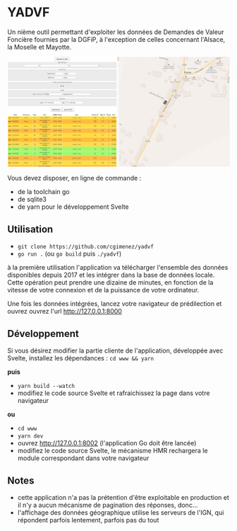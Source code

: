 # YADVF

Un nième outil permettant d'exploiter les données de Demandes de Valeur Foncière fournies par la DGFiP, à l'exception de celles concernant l'Alsace, la Moselle et Mayotte.

![image](screenshot.png)

Vous devez disposer, en ligne de commande :

- de la toolchain go
- de sqlite3
- de yarn pour le développement Svelte

## Utilisation

- `git clone https://github.com/cgimenez/yadvf`
- `go run .` (ou `go build` puis `./yadvf`)

à la première utilisation l'application va télécharger l'ensemble des données disponibles depuis 2017 et les intégrer dans la base de données locale. Cette opération peut prendre une dizaine de minutes, en fonction de la vitesse de votre connexion et de la puissance de votre ordinateur.

Une fois les données intégrées, lancez votre navigateur de prédilection et ouvrez ouvrez l'url
http://127.0.0.1:8000

## Développement

Si vous désirez modifier la partie cliente de l'application, développée avec Svelte,
installez les dépendances : `cd www && yarn`

**puis**

- `yarn build --watch`
- modifiez le code source Svelte et rafraichissez la page dans votre navigateur

**ou**

- `cd www`
- `yarn dev`
- ouvrez http://127.0.0.1:8002 (l'application Go doit être lancée)
- modifiez le code source Svelte, le mécanisme HMR rechargera le module correspondant dans votre navigateur

## Notes

- cette application n'a pas la prétention d'être exploitable en production et il n'y a aucun mécanisme de pagination des réponses, donc...
- l'affichage des données géographique utilise les serveurs de l'IGN, qui répondent parfois lentement, parfois pas du tout
